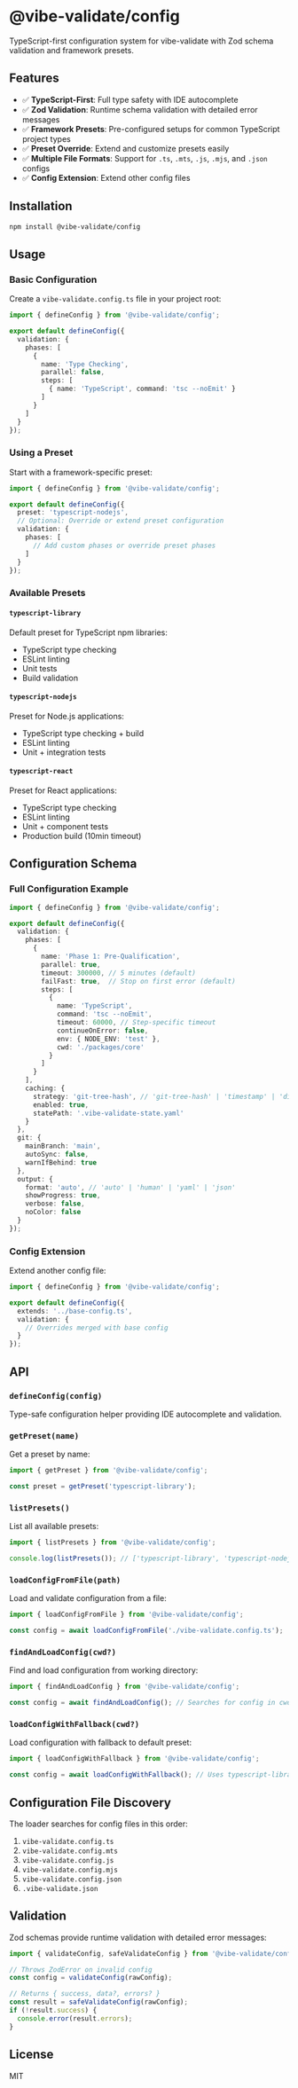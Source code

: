 # @vibe-validate/config

TypeScript-first configuration system for vibe-validate with Zod schema validation and framework presets.

## Features

- ✅ **TypeScript-First**: Full type safety with IDE autocomplete
- ✅ **Zod Validation**: Runtime schema validation with detailed error messages
- ✅ **Framework Presets**: Pre-configured setups for common TypeScript project types
- ✅ **Preset Override**: Extend and customize presets easily
- ✅ **Multiple File Formats**: Support for `.ts`, `.mts`, `.js`, `.mjs`, and `.json` configs
- ✅ **Config Extension**: Extend other config files

## Installation

```bash
npm install @vibe-validate/config
```

## Usage

### Basic Configuration

Create a `vibe-validate.config.ts` file in your project root:

```typescript
import { defineConfig } from '@vibe-validate/config';

export default defineConfig({
  validation: {
    phases: [
      {
        name: 'Type Checking',
        parallel: false,
        steps: [
          { name: 'TypeScript', command: 'tsc --noEmit' }
        ]
      }
    ]
  }
});
```

### Using a Preset

Start with a framework-specific preset:

```typescript
import { defineConfig } from '@vibe-validate/config';

export default defineConfig({
  preset: 'typescript-nodejs',
  // Optional: Override or extend preset configuration
  validation: {
    phases: [
      // Add custom phases or override preset phases
    ]
  }
});
```

### Available Presets

#### `typescript-library`

Default preset for TypeScript npm libraries:
- TypeScript type checking
- ESLint linting
- Unit tests
- Build validation

#### `typescript-nodejs`

Preset for Node.js applications:
- TypeScript type checking + build
- ESLint linting
- Unit + integration tests

#### `typescript-react`

Preset for React applications:
- TypeScript type checking
- ESLint linting
- Unit + component tests
- Production build (10min timeout)

## Configuration Schema

### Full Configuration Example

```typescript
import { defineConfig } from '@vibe-validate/config';

export default defineConfig({
  validation: {
    phases: [
      {
        name: 'Phase 1: Pre-Qualification',
        parallel: true,
        timeout: 300000, // 5 minutes (default)
        failFast: true,  // Stop on first error (default)
        steps: [
          {
            name: 'TypeScript',
            command: 'tsc --noEmit',
            timeout: 60000, // Step-specific timeout
            continueOnError: false,
            env: { NODE_ENV: 'test' },
            cwd: './packages/core'
          }
        ]
      }
    ],
    caching: {
      strategy: 'git-tree-hash', // 'git-tree-hash' | 'timestamp' | 'disabled'
      enabled: true,
      statePath: '.vibe-validate-state.yaml'
    }
  },
  git: {
    mainBranch: 'main',
    autoSync: false,
    warnIfBehind: true
  },
  output: {
    format: 'auto', // 'auto' | 'human' | 'yaml' | 'json'
    showProgress: true,
    verbose: false,
    noColor: false
  }
});
```

### Config Extension

Extend another config file:

```typescript
import { defineConfig } from '@vibe-validate/config';

export default defineConfig({
  extends: '../base-config.ts',
  validation: {
    // Overrides merged with base config
  }
});
```

## API

### `defineConfig(config)`

Type-safe configuration helper providing IDE autocomplete and validation.

### `getPreset(name)`

Get a preset by name:

```typescript
import { getPreset } from '@vibe-validate/config';

const preset = getPreset('typescript-library');
```

### `listPresets()`

List all available presets:

```typescript
import { listPresets } from '@vibe-validate/config';

console.log(listPresets()); // ['typescript-library', 'typescript-nodejs', 'typescript-react']
```

### `loadConfigFromFile(path)`

Load and validate configuration from a file:

```typescript
import { loadConfigFromFile } from '@vibe-validate/config';

const config = await loadConfigFromFile('./vibe-validate.config.ts');
```

### `findAndLoadConfig(cwd?)`

Find and load configuration from working directory:

```typescript
import { findAndLoadConfig } from '@vibe-validate/config';

const config = await findAndLoadConfig(); // Searches for config in cwd
```

### `loadConfigWithFallback(cwd?)`

Load configuration with fallback to default preset:

```typescript
import { loadConfigWithFallback } from '@vibe-validate/config';

const config = await loadConfigWithFallback(); // Uses typescript-library preset if no config found
```

## Configuration File Discovery

The loader searches for config files in this order:

1. `vibe-validate.config.ts`
2. `vibe-validate.config.mts`
3. `vibe-validate.config.js`
4. `vibe-validate.config.mjs`
5. `vibe-validate.config.json`
6. `.vibe-validate.json`

## Validation

Zod schemas provide runtime validation with detailed error messages:

```typescript
import { validateConfig, safeValidateConfig } from '@vibe-validate/config';

// Throws ZodError on invalid config
const config = validateConfig(rawConfig);

// Returns { success, data?, errors? }
const result = safeValidateConfig(rawConfig);
if (!result.success) {
  console.error(result.errors);
}
```

## License

MIT
